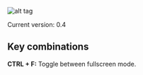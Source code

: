 ![alt tag](https://raw.githubusercontent.com/basic-horse/primary-projects/master/games/ghost-defense/logo.png?raw=true)

Current version: 0.4

## Key combinations
**CTRL + F:** Toggle between fullscreen mode.
